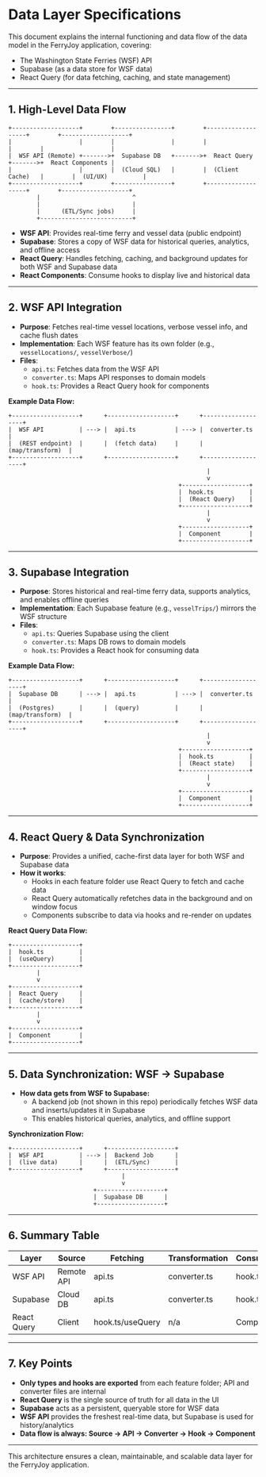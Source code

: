 # Data Layer Specifications

This document explains the internal functioning and data flow of the data model in the FerryJoy application, covering:
- The Washington State Ferries (WSF) API
- Supabase (as a data store for WSF data)
- React Query (for data fetching, caching, and state management)

---

## 1. High-Level Data Flow

```
+-------------------+        +----------------+        +-------------------+        +-------------------+
|                   |        |                |        |                   |        |                   |
|  WSF API (Remote) +------->+  Supabase DB   +------->+  React Query      +------->+  React Components |
|                   |        |  (Cloud SQL)   |        |  (Client Cache)   |        |  (UI/UX)          |
+-------------------+        +----------------+        +-------------------+        +-------------------+
        |                          ^
        |                          |
        |      (ETL/Sync jobs)     |
        +--------------------------+
```

- **WSF API**: Provides real-time ferry and vessel data (public endpoint)
- **Supabase**: Stores a copy of WSF data for historical queries, analytics, and offline access
- **React Query**: Handles fetching, caching, and background updates for both WSF and Supabase data
- **React Components**: Consume hooks to display live and historical data

---

## 2. WSF API Integration

- **Purpose**: Fetches real-time vessel locations, verbose vessel info, and cache flush dates
- **Implementation**: Each WSF feature has its own folder (e.g., `vesselLocations/`, `vesselVerbose/`)
- **Files**:
  - `api.ts`: Fetches data from the WSF API
  - `converter.ts`: Maps API responses to domain models
  - `hook.ts`: Provides a React Query hook for components

**Example Data Flow:**
```
+-------------------+      +-------------------+      +-------------------+
|  WSF API          | ---> |  api.ts           | ---> |  converter.ts     |
|  (REST endpoint)  |      |  (fetch data)     |      |  (map/transform)  |
+-------------------+      +-------------------+      +-------------------+
                                                        |
                                                        v
                                                +-------------------+
                                                |  hook.ts          |
                                                |  (React Query)    |
                                                +-------------------+
                                                        |
                                                        v
                                                +-------------------+
                                                |  Component        |
                                                +-------------------+
```

---

## 3. Supabase Integration

- **Purpose**: Stores historical and real-time ferry data, supports analytics, and enables offline queries
- **Implementation**: Each Supabase feature (e.g., `vesselTrips/`) mirrors the WSF structure
- **Files**:
  - `api.ts`: Queries Supabase using the client
  - `converter.ts`: Maps DB rows to domain models
  - `hook.ts`: Provides a React hook for consuming data

**Example Data Flow:**
```
+-------------------+      +-------------------+      +-------------------+
|  Supabase DB      | ---> |  api.ts           | ---> |  converter.ts     |
|  (Postgres)       |      |  (query)          |      |  (map/transform)  |
+-------------------+      +-------------------+      +-------------------+
                                                        |
                                                        v
                                                +-------------------+
                                                |  hook.ts          |
                                                |  (React state)    |
                                                +-------------------+
                                                        |
                                                        v
                                                +-------------------+
                                                |  Component        |
                                                +-------------------+
```

---

## 4. React Query & Data Synchronization

- **Purpose**: Provides a unified, cache-first data layer for both WSF and Supabase data
- **How it works**:
  - Hooks in each feature folder use React Query to fetch and cache data
  - React Query automatically refetches data in the background and on window focus
  - Components subscribe to data via hooks and re-render on updates

**React Query Data Flow:**
```
+-------------------+
|  hook.ts          |
|  (useQuery)       |
+-------------------+
        |
        v
+-------------------+
|  React Query      |
|  (cache/store)    |
+-------------------+
        |
        v
+-------------------+
|  Component        |
+-------------------+
```

---

## 5. Data Synchronization: WSF → Supabase

- **How data gets from WSF to Supabase:**
  - A backend job (not shown in this repo) periodically fetches WSF data and inserts/updates it in Supabase
  - This enables historical queries, analytics, and offline support

**Synchronization Flow:**
```
+-------------------+      +-------------------+
|  WSF API          | ---> |  Backend Job      |
|  (live data)      |      |  (ETL/Sync)       |
+-------------------+      +-------------------+
                                |
                                v
                        +-------------------+
                        |  Supabase DB      |
                        +-------------------+
```

---

## 6. Summary Table

| Layer         | Source      | Fetching         | Transformation | Consumption      |
|---------------|-------------|------------------|----------------|-----------------|
| WSF API       | Remote API  | api.ts           | converter.ts   | hook.ts         |
| Supabase      | Cloud DB    | api.ts           | converter.ts   | hook.ts         |
| React Query   | Client      | hook.ts/useQuery | n/a            | Component       |

---

## 7. Key Points
- **Only types and hooks are exported** from each feature folder; API and converter files are internal
- **React Query** is the single source of truth for all data in the UI
- **Supabase** acts as a persistent, queryable store for WSF data
- **WSF API** provides the freshest real-time data, but Supabase is used for history/analytics
- **Data flow is always: Source → API → Converter → Hook → Component**

---

This architecture ensures a clean, maintainable, and scalable data layer for the FerryJoy application. 